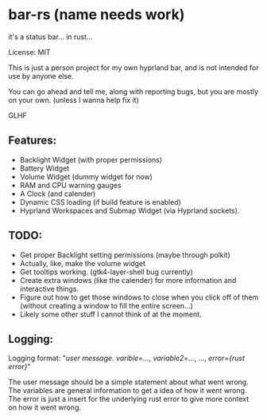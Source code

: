 # bar-rs (name needs work)
it's a status bar... in rust...

License: MIT

This is just a person project for my own hyprland bar,
    and is not intended for use by anyone else.

You can go ahead and tell me, along with reporting bugs,
    but you are mostly on your own. (unless I wanna help fix it)

GLHF

## Features:
- Backlight Widget (with proper permissions)
- Battery Widget
- Volume Widget (dummy widget for now)
- RAM and CPU warning gauges
- A Clock (and calender)
- Dynamic CSS loading (if build feature is enabled)
- Hyprland Workspaces and Submap Widget (via Hyprland sockets).

## TODO:
- Get proper Backlight setting permissions (maybe through polkit)
- Actually, like, make the volume widget
- Get tooltips working. (gtk4-layer-shell bug currently)
- Create extra windows (like the calender) for more information and interactive things.
- Figure out how to get those windows to close when you click off of them (without creating a window to fill the entire screen...)
- Likely some other stuff I cannot think of at the moment.


## Logging:
Logging format: "*user message*. *varible*=*...*, *variable2*=*...*, ..., *error*=*{rust error}*"

The user message should be a simple statement about what went wrong.
The variables are general information to get a idea of how it went wrong.
The error is just a insert for the underlying rust error to give more context on how it went wrong.


